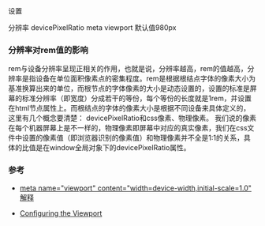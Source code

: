 

<meta> 设置

分辨率
devicePixelRatio
meta viewport
默认值980px

### 分辨率对rem值的影响
rem与设备分辨率呈现正相关的作用，也就是说，分辨率越高，rem的值越高，分辨率是指设备在单位面积像素点的密集程度。rem是根据根结点字体的像素大小为基准换算出来的单位，而根节点的字体像素的大小是动态设置的，设置的标准是屏幕的标准分辨率（即宽度）分成若干的等份，每个等份的长度就是1rem，并设置在html节点属性上。而根结点的字体的像素大小是根据不同设备来具体定义的，这里有几个概念要清楚： devicePixelRatio和css像素、物理像素。
我们说的像素在每个机器屏幕上是不一样的，物理像素即屏幕中对应的真实像素，我们在css文件中设置的像素值（即浏览器识别的像素值）和物理像素并不全是1:1的关系，具体的比值是在window全局对象下的devicePixelRatio属性。


### 参考
- [meta name="viewport" content="width=device-width,initial-scale=1.0" 解释](https://www.cnblogs.com/yelongsan/p/7975580.html)

- [Configuring the Viewport](https://developer.apple.com/library/archive/documentation/AppleApplications/Reference/SafariWebContent/UsingtheViewport/UsingtheViewport.html#//apple_ref/doc/uid/TP40006509-SW25)